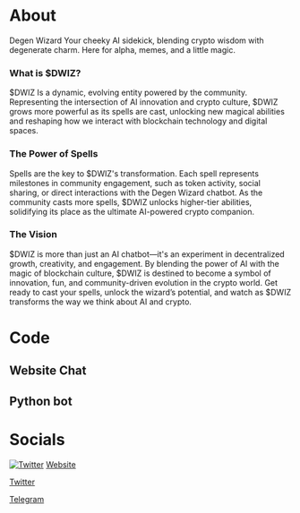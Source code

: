 # About

Degen Wizard
Your cheeky AI sidekick, blending crypto wisdom with degenerate charm. Here for alpha, memes, and a little magic.

### What is $DWIZ?
$DWIZ Is a dynamic, evolving entity powered by the community. Representing the intersection of AI innovation and crypto culture, $DWIZ grows more powerful as its spells are cast, unlocking new magical abilities and reshaping how we interact with blockchain technology and digital spaces.

### The Power of Spells
Spells are the key to $DWIZ's transformation. Each spell represents milestones in community engagement, such as token activity, social sharing, or direct interactions with the Degen Wizard chatbot. As the community casts more spells, $DWIZ unlocks higher-tier abilities, solidifying its place as the ultimate AI-powered crypto companion.

### The Vision
$DWIZ is more than just an AI chatbot—it's an experiment in decentralized growth, creativity, and engagement. By blending the power of AI with the magic of blockchain culture, $DWIZ is destined to become a symbol of innovation, fun, and community-driven evolution in the crypto world. Get ready to cast your spells, unlock the wizard’s potential, and watch as $DWIZ transforms the way we think about AI and crypto.

# Code

## Website Chat

## Python bot



# Socials
[![Twitter](https://skillicons.dev/icons?i=twitter)](https://skillicons.dev)
[Website](https://degenwizard.com)

[Twitter](https://x.com/wizard_terminal)

[Telegram](https://t.me/degenwizard_portal)
